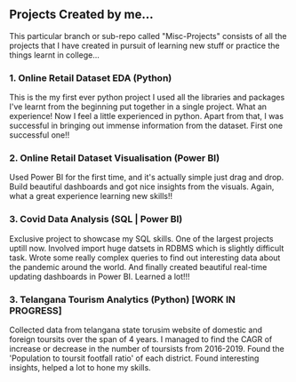 ## Projects Created by me...

This particular branch or sub-repo called "Misc-Projects" consists of all the projects that I have created in pursuit of learning new stuff or practice the things learnt in college...

### 1. Online Retail Dataset EDA (Python)

This is the my first ever python project I used all the libraries and packages I've learnt from the beginning put together in a single project. What an experience! Now I feel a little experienced in python. Apart from that, I was successful in bringing out immense information from the dataset. First one successful one!!

### 2. Online Retail Dataset Visualisation (Power BI)

Used Power BI for the first time, and it's actually simple just drag and drop. Build beautiful dashboards and got nice insights from the visuals. Again, what a great experience learning new skills!!

### 3. Covid Data Analysis (SQL | Power BI)

Exclusive project to showcase my SQL skills. One of the largest projects uptill now. Involved import huge datsets in RDBMS which is slightly difficult task. Wrote some really complex queries to find out interesting data about the pandemic around the world. And finally created beautiful real-time updating dashboards in Power BI. Learned a lot!!!

### 3. Telangana Tourism Analytics (Python) [WORK IN PROGRESS]

Collected data from telangana state torusim website of domestic and foreign toursits over the span of 4 years. I managed to find the CAGR of increase or decrease in the number of toursists from 2016-2019. Found the 'Population to toursit footfall ratio' of each district. Found interesting insights, helped a lot to hone my skills.
